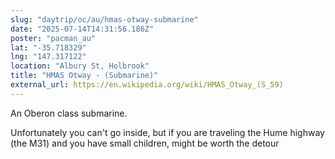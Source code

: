 ```yaml
---
slug: "daytrip/oc/au/hmas-otway-submarine"
date: "2025-07-14T14:31:56.186Z"
poster: "pacman_au"
lat: "-35.718329"
lng: "147.317122"
location: "Albury St, Holbrook"
title: "HMAS Otway - (Submarine)"
external_url: https://en.wikipedia.org/wiki/HMAS_Otway_(S_59)
---
```

An Oberon class submarine.

Unfortunately you can't go inside, but if you are traveling the Hume highway (the M31) and you have small children, might be worth the detour